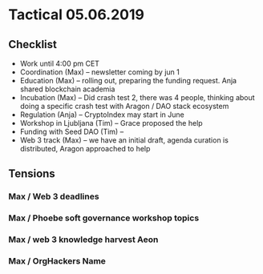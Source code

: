 # Tactical 05.06.2019

## **Checklist**

* Work until 4:00 pm CET
* Coordination \(Max\) – newsletter coming by jun 1
* Education \(Max\) – rolling out, preparing the funding request. Anja shared blockchain academia
* Incubation \(Max\) – Did crash test 2, there was 4 people, thinking about doing a specific crash test with Aragon / DAO stack ecosystem
* Regulation \(Anja\) – CryptoIndex may start in June
* Workshop in Ljubljana \(Tim\) – Grace proposed the help
* Funding with Seed DAO \(Tim\) – 
* Web 3 track \(Max\) – we have an initial draft, agenda curation is distributed, Aragon approached to help

## Tensions

### Max / Web 3 deadlines

### Max / Phoebe soft governance workshop topics

### Max / web 3 knowledge harvest Aeon

### Max / OrgHackers Name


